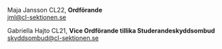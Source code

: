 Maja Jansson CL22, **Ordförande**  
jml@cl-sektionen.se

Gabriella Hajto CL21, **Vice Ordförande tillika Studerandeskyddsombud**  
skyddsombud@cl-sektionen.se
